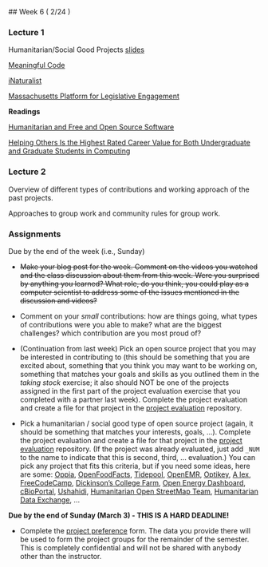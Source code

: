<div class="week">

<div class="week_heading" markdown="1">
## Week 6 ( 2/24 )
</div>


<div class="column_materials"  markdown="1">



### Lecture 1 


Humanitarian/Social Good Projects  [slides](slides/HFOSS.html)

[Meaningful Code](https://meaningfulcode.org/) 

[iNaturalist](https://www.inaturalist.org/) 



[Massachusetts Platform for Legislative Engagement](https://www.mapletestimony.org/about/mission-and-goals)

__Readings__ 

[Humanitarian and  Free and Open Source Software](https://www.timreview.ca/article/399)

[Helping Others Is the Highest Rated Career Value for Both Undergraduate and Graduate Students in Computing](https://cra.org/crn/2018/11/helping-others-is-the-highest-rated-career-value-for-both-undergraduate-and-graduate-students-in-computing/)



### Lecture 2

Overview of different types of contributions and working approach of
the past projects. 

Approaches to group work and community rules for group work. 

</div>

<div class="column_assign"  markdown="1">




### Assignments

Due by the end of the week (i.e., Sunday)
- ~~Make your blog post for the week. Comment on the videos you watched and the class discussion about them from this week. Were you surprised by anything you learned? What role, do you think, you could play as a computer scientist to address some of the issues mentioned in the discussion and videos?~~ 
- Comment on your _small_ contributions: how are things going, what types of contributions were you able to make? what are the biggest challenges? which contribution are you most proud of? 


- (Continuation from last week) 
Pick an open source project that you may be interested in contributing to (this should be something that you are excited about, something that you think you may want to be working on, something that matches your goals and skills as you outlined them in the _taking stock_ exercise; it also should NOT be one of the projects assigned in the first part of the project evaluation exercise that you completed with a partner last week). Complete the project evaluation and create a file for that project in the [project evaluation](https://github.com/ossd-s25/project-evaluation) repository.

- Pick a humanitarian / social good type of open source project (again, it should be something that matches your interests, goals, ...).  Complete the project evaluation and create a file for that project in the [project evaluation](https://github.com/ossd-s25/project-evaluation) repository. (If the project was already evaluated, just add `_NUM` to the name to indicate that this is second, third, ... evaluation.) You can pick any project that fits this criteria, but if you need some ideas, here are some:
[Oppia](https://www.oppia.org/splash), [OpenFoodFacts](https://world.openfoodfacts.org/), [Tidepool](https://www.tidepool.org/),  [OpenEMR](https://www.open-emr.org/), [Optikey](http://www.optikey.org/), [A
lex](https://alexjs.com/), [FreeCodeCamp](https://www.freecodecamp.org/), [Dickinson’s College Farm](https://farmdata.dickinson.edu/guest.php), [Open Energy Dashboard](https://openenergydashboard.github.io/), [cBioPortal](https://www.cbioportal.org/), [Ushahidi](https://www.ushahidi.com/), [Humanitarian Open StreetMap Team](https://www.hotosm.org/), [Humanitarian Data Exchange](https://data.humdata.org/), ...

**Due by the end of Sunday (March 3) - THIS IS A HARD DEADLINE!**

- Complete the [project preference](https://forms.gle/2pA8mWuZeYrG3Nfu7) form. The data you provide there will be used to form the project groups for the remainder of the semester. This is completely confidential and will not be shared with anybody other than the instructor.




</div>
</div>
